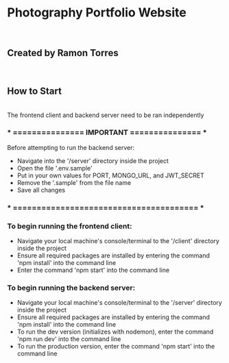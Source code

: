 # Photography Portfolio Website

<br />

## Created by Ramon Torres

<br />

## How to Start
<br />
The frontend client and backend server need to be ran independently

### \* =============== IMPORTANT =============== *
Before attempting to run the backend server:

- Navigate into the '/server' directory inside the project
- Open the file '.env.sample'
- Put in your own values for PORT, MONGO_URL, and JWT_SECRET
- Remove the '.sample' from the file name
- Save all changes

### \* ======================================= *

### To begin running the frontend client:

- Navigate your local machine's console/terminal to the '/client' directory inside the project
- Ensure all required packages are installed by entering the command 'npm install' into the command line
- Enter the command 'npm start' into the command line


### To begin running the backend server:

- Navigate your local machine's console/terminal to the '/server' directory inside the project
- Ensure all required packages are installed by entering the command 'npm install' into the command line
- To run the dev version (initializes with nodemon), enter the command 'npm run dev' into the command line
- To run the production version, enter the command 'npm start' into the command line